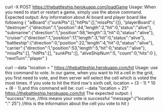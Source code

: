 curl -X POST https://thebattleship.herokuapp.com/loadGame
Usage: When you need to start or restart a game, simply use the above command.
Expected output: Any information about AI board and player board like following
{
  "aiBoard":{"sunkPts":[],"hitPts":[],"missPts":[]},
  "playerBoard":{
    "destroyer":{"direction":1,"position":44,"length":2,"hit":0,"status":"alive"},
    "submarine":{"direction":1,"position":58,"length":3,"hit":0,"status":"alive"},
    "cruiser":{"direction":1,"position":17,"length":3,"hit":0,"status":"alive"},
    "battleship":{"direction":0,"position":22,"length":4,"hit":0,"status":"alive"},
    "carrier":{"direction":1,"position":53,"length":5,"hit":0,"status":"alive"},
    "missPts":[],
    "hitPts":[],
    "sunkPts":[],
    "aliveShipNum":5,
    "count":0,"hits":0
  },
  "nextTurn":"player"
}



curl --data "location = <the location you want to hit>" https://thebattleship.herokuapp.com/hit
Usage: use this command to vote. In our game, when you want to hit a cell in the grid, you
first need to vote, and then server will select the cell which is voted the most times. If
you vote to hit the third row's sixth cell, location = (3 - 1) * 10 + (6 - 1),and this command will be:
curl --data "location = 25" https://thebattleship.herokuapp.com/hit
The expected output:
{
  "success":true,                 //this means your vote is successful
  "message":{"location ":" 25"}   //this is the information about the cell you vote to hit
}
